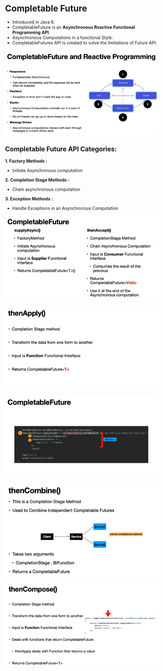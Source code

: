 # Completable Future

- Introduced in Java 8.
- CompletableFuture is an **Asynchronous Reactive Functional Programming API**.
- Asynchronous Computations in a functional Style.
- CompletableFutures API is created to solve the limitations of Future API.

![Image1](https://github.com/Mnyu/parallel-asynchronous-using-java/blob/practice/notes/images/comp-future-features.png)


## Completable Future API Categories:

**1. Factory Methods :**
-   Initiate Asynchronous computation


**2. Completion Stage Methods :**
-   Chain asynchronous computation


**3. Exception Methods :**
- Handle Exceptions in an Asynchronous Computation

![Image2](https://github.com/Mnyu/parallel-asynchronous-using-java/blob/practice/notes/images/comp-future-1.png)

![Image3](https://github.com/Mnyu/parallel-asynchronous-using-java/blob/practice/notes/images/comp-future-2.png)

![Image4](https://github.com/Mnyu/parallel-asynchronous-using-java/blob/practice/notes/images/comp-future-3.png)

![Image5](https://github.com/Mnyu/parallel-asynchronous-using-java/blob/practice/notes/images/comp-future-4.png)

![Image6](https://github.com/Mnyu/parallel-asynchronous-using-java/blob/practice/notes/images/comp-future-5.png)
      



